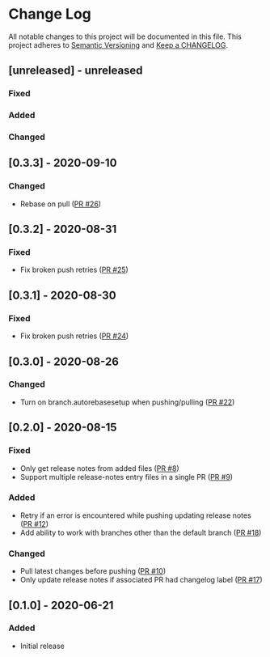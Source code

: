 # Change Log

All notable changes to this project will be documented in this file. This project adheres to [Semantic Versioning](http://semver.org/) and [Keep a CHANGELOG](http://keepachangelog.com/).

## [unreleased] - unreleased

### Fixed


### Added


### Changed


## [0.3.3] - 2020-09-10

### Changed

- Rebase on pull ([PR #26](https://github.com/ponylang/release-notes-bot-action/pull/26))

## [0.3.2] - 2020-08-31

### Fixed

- Fix broken push retries ([PR #25](https://github.com/ponylang/release-notes-bot-action/pull/25))

## [0.3.1] - 2020-08-30

### Fixed

- Fix broken push retries ([PR #24](https://github.com/ponylang/release-notes-bot-action/pull/24))

## [0.3.0] - 2020-08-26

### Changed

- Turn on branch.autorebasesetup when pushing/pulling ([PR #22](https://github.com/ponylang/release-notes-bot-action/pull/22))

## [0.2.0] - 2020-08-15

### Fixed

- Only get release notes from added files ([PR #8](https://github.com/ponylang/release-notes-bot-action/pull/8))
- Support multiple release-notes entry files in a single PR ([PR #9](https://github.com/ponylang/release-notes-bot-action/pull/9))

### Added

- Retry if an error is encountered while pushing updating release notes ([PR #12](https://github.com/ponylang/release-notes-bot-action/pull/12))
- Add ability to work with branches other than the default branch ([PR #18](https://github.com/ponylang/release-notes-bot-action/pull/18))

### Changed

- Pull latest changes before pushing ([PR #10](https://github.com/ponylang/release-notes-bot-action/pull/10))
- Only update release notes if associated PR had changelog label ([PR #17](https://github.com/ponylang/release-notes-bot-action/pull/17))

## [0.1.0] - 2020-06-21

### Added

- Initial release

